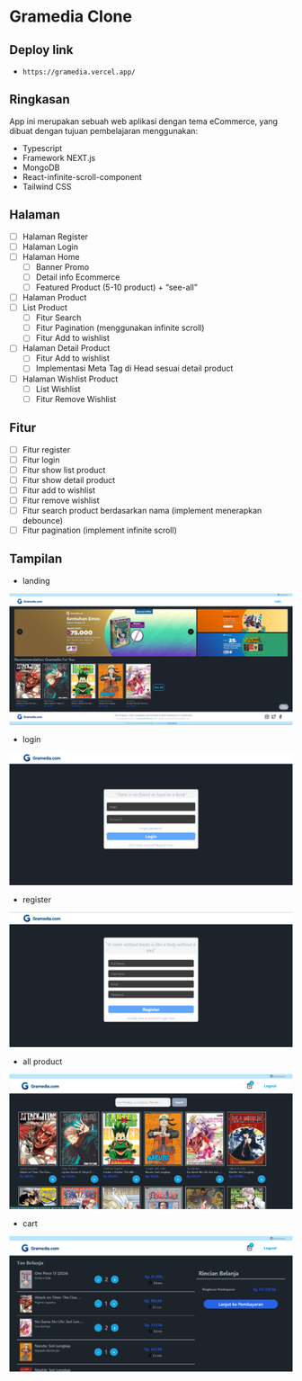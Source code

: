 # Gramedia Clone

## Deploy link

- `https://gramedia.vercel.app/`

## Ringkasan

App ini merupakan sebuah web aplikasi dengan tema eCommerce, yang dibuat dengan tujuan pembelajaran menggunakan:

- Typescript
- Framework NEXT.js
- MongoDB
- React-infinite-scroll-component
- Tailwind CSS

## Halaman

- [ ] Halaman Register
- [ ] Halaman Login
- [ ] Halaman Home
  - [ ] Banner Promo
  - [ ] Detail info Ecommerce
  - [ ] Featured Product (5-10 product) + “see-all”
- [ ] Halaman Product
- [ ] List Product
  - [ ] Fitur Search
  - [ ] Fitur Pagination (menggunakan infinite scroll)
  - [ ] Fitur Add to wishlist
- [ ] Halaman Detail Product
  - [ ] Fitur Add to wishlist
  - [ ] Implementasi Meta Tag di Head sesuai detail product
- [ ] Halaman Wishlist Product
  - [ ] List Wishlist
  - [ ] Fitur Remove Wishlist

## Fitur

- [ ] Fitur register
- [ ] Fitur login
- [ ] Fitur show list product
- [ ] Fitur show detail product
- [ ] Fitur add to wishlist
- [ ] Fitur remove wishlist
- [ ] Fitur search product berdasarkan nama (implement menerapkan debounce)
- [ ] Fitur pagination (implement infinite scroll)

## Tampilan

- landing

![Open in Visual Studio Code](/assets/landing.PNG)

- login

![Open in Visual Studio Code](/assets/login.PNG)

- register

![Open in Visual Studio Code](/assets/register.PNG)

- all product

![Open in Visual Studio Code](/assets/allproduct.PNG)

- cart

![Open in Visual Studio Code](/assets/cart.PNG)